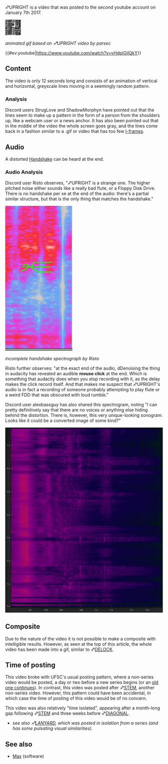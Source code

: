 ♐UPRIGHT is a video that was posted to the second youtube account on
January 7th 2017.

![ Upright.gif|398px](Upright.gif " Upright.gif|398px")

*animated gif based on ♐UPRIGHT video by parsec*

{{\#ev:youtube|<https://www.youtube.com/watch?v=vHdplGjIQkY>}}

## Content

The video is only 12 seconds long and consists of an animation of
vertical and horizontal, greyscale lines moving in a seemingly random
pattern.

### Analysis

Discord users StrugLove and ShadowMorphyn have pointed out that the
lines seem to make up a pattern in the form of a person from the
shoulders up, like a webcam user or a news anchor. It has also been
pointed out that in the middle of the video the whole screen goes gray,
and the lines come back in a fashion similar to a .gif or video that has
too few
[I-frames](https://en.wikipedia.org/wiki/Video_compression_picture_types).

## Audio

A distorted [Handshake](Handshake "wikilink") can be heard at the end.

### Audio Analysis

Discord user Risto observes, "♐UPRIGHT is a strange one. The higher
pitched noise either sounds like a really bad flute, or a Floppy Disk
Drive. There is no handshake per se at the end of the audio: there's a
partial similar structure, but that is the only thing that matches the
handshake."

![Upright\_incomplete\_handshake.png](Upright_incomplete_handshake.png)

*incomplete handshake spectrograph by Risto*

Risto further observes: "at the exact end of the audio, dDenoising the
thing in audacity has revealed an audible **mouse click** at the end.
Which is something that audacity does when you stop recording with it,
as the delay makes the click record itself. And that makes me suspect
that ♐UPRIGHT's audio is in fact a recording of someone probably
attempting to play flute or a weird FDD that was obscured with loud
rumble."

Discord user alexbassguy has also shared this spectrogram, noting "I can
pretty definitively say that there are no voices or anything else hiding
behind the distortion. There is, however, this very unique-looking
sonogram. Looks like it could be a converted image of some kind?"

![UPRIGHT\_SPECTRO.png](UPRIGHT_SPECTRO.png "UPRIGHT_SPECTRO.png")

## Composite

Due to the nature of the video it is not possible to make a composite
with intelligible results. However, as seen at the top of this article,
the whole video has been made into a gif, similar to
♐[DELOCK](DELOCK "wikilink").

## Time of posting

This video broke with UFSC's usual posting pattern, where a non-series
video would be posted, a day or two before a new series begins (or an
[old one continues](http://www.unfavorablesemicircle.com/wiki/index.php/BROTHER)).
In contrast, this video was posted after ♐[STEM](STEM "wikilink"),
another non-series video. However, this pattern could have been
accidental, in which case the time of posting of this video would be of
no concern.

This video was also relatively "time isolated", appearing after a
month-long gap following ♐[STEM](STEM "wikilink") and three weeks before
♐[DIAGONAL](DIAGONAL "wikilink").

  - *see also ♐[LANYARD](LANYARD "wikilink"), which was posted in
    isolation from a series (and has some pulsating visual
    similarities).*

## See also

  - [Max](Max "wikilink") (software)
